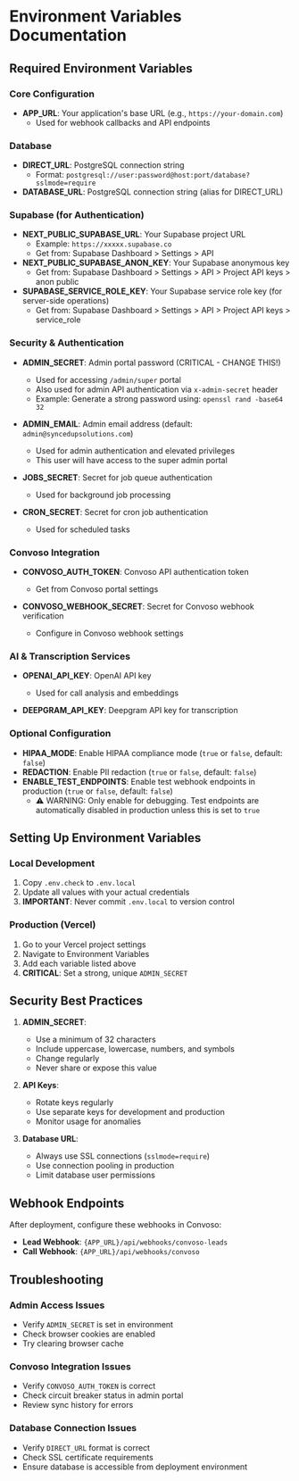 # Environment Variables Documentation

## Required Environment Variables

### Core Configuration
- **APP_URL**: Your application's base URL (e.g., `https://your-domain.com`)
  - Used for webhook callbacks and API endpoints

### Database
- **DIRECT_URL**: PostgreSQL connection string
  - Format: `postgresql://user:password@host:port/database?sslmode=require`
- **DATABASE_URL**: PostgreSQL connection string (alias for DIRECT_URL)

### Supabase (for Authentication)
- **NEXT_PUBLIC_SUPABASE_URL**: Your Supabase project URL
  - Example: `https://xxxxx.supabase.co`
  - Get from: Supabase Dashboard > Settings > API
- **NEXT_PUBLIC_SUPABASE_ANON_KEY**: Your Supabase anonymous key
  - Get from: Supabase Dashboard > Settings > API > Project API keys > anon public
- **SUPABASE_SERVICE_ROLE_KEY**: Your Supabase service role key (for server-side operations)
  - Get from: Supabase Dashboard > Settings > API > Project API keys > service_role

### Security & Authentication
- **ADMIN_SECRET**: Admin portal password (CRITICAL - CHANGE THIS!)
  - Used for accessing `/admin/super` portal
  - Also used for admin API authentication via `x-admin-secret` header
  - Example: Generate a strong password using: `openssl rand -base64 32`

- **ADMIN_EMAIL**: Admin email address (default: `admin@syncedupsolutions.com`)
  - Used for admin authentication and elevated privileges
  - This user will have access to the super admin portal

- **JOBS_SECRET**: Secret for job queue authentication
  - Used for background job processing

- **CRON_SECRET**: Secret for cron job authentication
  - Used for scheduled tasks

### Convoso Integration
- **CONVOSO_AUTH_TOKEN**: Convoso API authentication token
  - Get from Convoso portal settings

- **CONVOSO_WEBHOOK_SECRET**: Secret for Convoso webhook verification
  - Configure in Convoso webhook settings

### AI & Transcription Services
- **OPENAI_API_KEY**: OpenAI API key
  - Used for call analysis and embeddings

- **DEEPGRAM_API_KEY**: Deepgram API key for transcription

### Optional Configuration
- **HIPAA_MODE**: Enable HIPAA compliance mode (`true` or `false`, default: `false`)
- **REDACTION**: Enable PII redaction (`true` or `false`, default: `false`)
- **ENABLE_TEST_ENDPOINTS**: Enable test webhook endpoints in production (`true` or `false`, default: `false`)
  - ⚠️ WARNING: Only enable for debugging. Test endpoints are automatically disabled in production unless this is set to `true`

## Setting Up Environment Variables

### Local Development
1. Copy `.env.check` to `.env.local`
2. Update all values with your actual credentials
3. **IMPORTANT**: Never commit `.env.local` to version control

### Production (Vercel)
1. Go to your Vercel project settings
2. Navigate to Environment Variables
3. Add each variable listed above
4. **CRITICAL**: Set a strong, unique `ADMIN_SECRET`

## Security Best Practices

1. **ADMIN_SECRET**:
   - Use a minimum of 32 characters
   - Include uppercase, lowercase, numbers, and symbols
   - Change regularly
   - Never share or expose this value

2. **API Keys**:
   - Rotate keys regularly
   - Use separate keys for development and production
   - Monitor usage for anomalies

3. **Database URL**:
   - Always use SSL connections (`sslmode=require`)
   - Use connection pooling in production
   - Limit database user permissions

## Webhook Endpoints

After deployment, configure these webhooks in Convoso:

- **Lead Webhook**: `{APP_URL}/api/webhooks/convoso-leads`
- **Call Webhook**: `{APP_URL}/api/webhooks/convoso`

## Troubleshooting

### Admin Access Issues
- Verify `ADMIN_SECRET` is set in environment
- Check browser cookies are enabled
- Try clearing browser cache

### Convoso Integration Issues
- Verify `CONVOSO_AUTH_TOKEN` is correct
- Check circuit breaker status in admin portal
- Review sync history for errors

### Database Connection Issues
- Verify `DIRECT_URL` format is correct
- Check SSL certificate requirements
- Ensure database is accessible from deployment environment